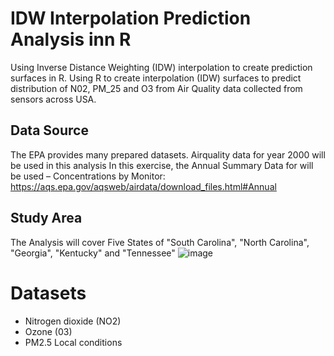 # IDW Interpolation Prediction Analysis inn R
Using Inverse Distance Weighting (IDW) interpolation to create prediction surfaces in R.
Using R to create interpolation (IDW) surfaces to predict distribution of N02, PM_25 and O3 from Air Quality data collected from sensors across USA.


## Data Source
The EPA provides many prepared datasets. Airquality data for year 2000 will be used in this analysis
In this exercise, the Annual Summary Data  for will be used – Concentrations by Monitor:
https://aqs.epa.gov/aqsweb/airdata/download_files.html#Annual

## Study Area
The Analysis will cover Five States of "South Carolina", "North Carolina", "Georgia", "Kentucky" and "Tennessee"
![image](https://user-images.githubusercontent.com/60210384/168989439-71b36df9-292d-4dc4-9385-5f516159b219.png)



# Datasets
* Nitrogen dioxide (NO2)
* Ozone (03)
* PM2.5 Local conditions


